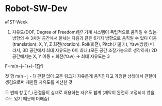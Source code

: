 # Robot-SW-Dev

#1ST-Week

1. 자유도(DOF, Degree of Freedom)란?
기계 시스템이 독립적으로 움직일 수 있는 방향의 수
3차원 공간에서 물체는 다음과 같은 6가지 방향으로 움직일 수 있다
이동(translation): X, Y, Z
회전(rotation): Roll(회전), Pitch(기울기), Yaw(방향)
따라서, 3D 공간에서 최대 자유도는 6이 최대.(모든 공간 조잘가능으로 생각하자)
2D 공간에서는 X, Y 이동 + 회전(Yaw) → 최대 자유도는 3

F=m(n−j−1)+i=1∑j​fi​

첫 항 m(n - j - 1)
관절 없이 모든 링크가 자유롭게 움직인다고 가정한 상태에서
관절이 생김으로써 제한된 자유도를 계산한 것

두 번째 항 ∑ f_i
관절들이 실제로 허용하는 자유도 합계 (제약이 완전히 고정되지 않을 수도 있기 때문에 더해줌)
